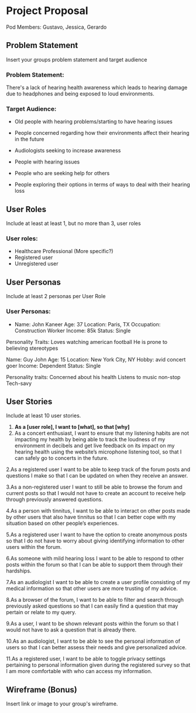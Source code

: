# Project Proposal

Pod Members: Gustavo, Jessica, Gerardo

## Problem Statement

Insert your groups problem statement and target audience


### Problem Statement:
There's a lack of hearing health awareness which leads to hearing damage due to headphones and being exposed to loud environments.

### Target Audience:
- Old people with hearing problems/starting to have hearing issues
  
- People concerned regarding how their environments affect their hearing in the future

- Audiologists seeking to increase awareness

- People with hearing issues

- People who are seeking help for others

- People exploring their options in terms of ways to deal with their hearing loss

## User Roles

Include at least at least 1, but no more than 3, user roles

### User roles:
- Healthcare Professional (More specific?)
- Registered user
- Unregistered user 

## User Personas

Include at least 2 personas per User Role


### User Personas:
- Name: John Kaneer
Age: 37
Location: Paris, TX
Occupation: Construction Worker
Income: 85k
Status: Single

Personality Traits:
Loves watching american football
He is prone to believing stereotypes

Name: Guy John
Age: 15
Location: New York City, NY
Hobby: avid concert goer
Income: Dependent 
Status: Single

Personality traits: 
Concerned about his health
Listens to music non-stop
Tech-savy 


## User Stories

Include at least 10 user stories.

1. **As a [user role], I want to [what], so that [why]**
1. As a concert enthusiast, I want to ensure that my listening habits are not impacting my health by being able to track the loudness of my environment in decibels and get live feedback on its impact on my hearing health using the website’s microphone listening tool, so that I can safely go to concerts in the future. 

2.As a registered user I want to be able to keep track of the forum posts and questions I make so that I can be updated on when they receive an answer. 

3.As a non-registered user I want to still be able to browse the forum and current posts so that I would not have to create an account to receive help through previously answered questions. 

4.As a person with tinnitus, I want to be able to interact on other posts made by other users that also have tinnitus so that I can better cope with my situation based on other people’s experiences. 

5.As a registered user I want to have the option to create anonymous posts so that I do not have to worry about giving identifying information to other users within the forum. 

6.As someone with mild hearing loss I want to be able to respond to other posts within the forum so that I can be able to support them through their hardships. 

7.As an audiologist I want to be able to create a user profile consisting of my medical information so that other users are more trusting of my advice. 

8.As a browser of the forum, I want to be able to filter and search through previously asked questions so that I can easily find a question that may pertain or relate to my query. 

9.As a user, I want to be shown relevant posts within the forum so that I would not have to ask a question that is already there.

10.As an audiologist, I want to be able to see the personal information of users so that I can better assess their needs and give personalized advice.

11.As a registered user, I want to be able to toggle privacy settings pertaining to personal information given during the registered survey so that I am more comfortable with who can access my information. 



## Wireframe (Bonus)

Insert link or image to your group's wireframe. 


